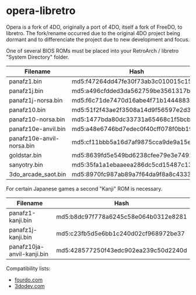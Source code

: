opera-libretro
============

Opera is a fork of 4DO, originally a port of 4DO, itself a fork of FreeDO, to libretro. The fork/rename occurred due to the original 4DO project being dormant and to differenciate the project due to new development and focus.

One of several BIOS ROMs must be placed into your RetroArch / libretro "System Directory" folder.

| Filename                  | Hash                                 |
| ------------------------- | ------------------------------------ |
| panafz1.bin               | md5:f47264dd47fe30f73ab3c010015c155b |
| panafz1j.bin              | md5:a496cfdded3da562759be3561317b605 |
| panafz1j-norsa.bin        | md5:f6c71de7470d16abe4f71b1444883dc8 |
| panafz10.bin              | md5:51f2f43ae2f3508a14d9f56597e2d3ce |
| panafz10-norsa.bin        | md5:1477bda80dc33731a65468c1f5bcbee9 |
| panafz10e-anvil.bin       | md5:a48e6746bd7edec0f40cff078f0bb19f |
| panafz10e-anvil-norsa.bin | md5:cf11bbb5a16d7af9875cca9de9a15e09 |
| goldstar.bin              | md5:8639fd5e549bd6238cfee79e3e749114 |
| sanyotry.bin              | md5:35fa1a1ebaaeea286dc5cd15487c13ea |
| 3do_arcade_saot.bin       | md5:8970fc987ab89a7f64da9f8a8c4333ff |

For certain Japanese games a second "Kanji" ROM is necessary.

| Filename                   | Hash                                 |
| -------------------------- | ------------------------------------ |
| panafz1-kanji.bin          | md5:b8dc97f778a6245c58e064b0312e8281 |
| panafz1j-kanji.bin         | md5:c23fb5d5e6bb1c240d02cf968972be37 |
| panafz10ja-anvil-kanji.bin | md5:428577250f43edc902ea239c50d2240d |

Compatibility lists:
* [fourdo.com](http://wiki.fourdo.com/index.php?title=Compatibility_List)
* [3dodev.com](https://3dodev.com/doku.php?id=software:emulation:compatibility:opera)
